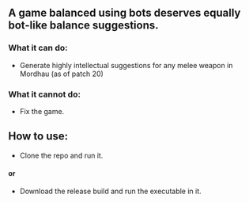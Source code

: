 ## A game balanced using bots deserves equally bot-like balance suggestions.

### What it can do:
- Generate highly intellectual suggestions for any melee weapon in Mordhau (as of patch 20)

### What it cannot do:
- Fix the game.

## How to use:
- Clone the repo and run it.
#### or
- Download the release build and run the executable in it.
